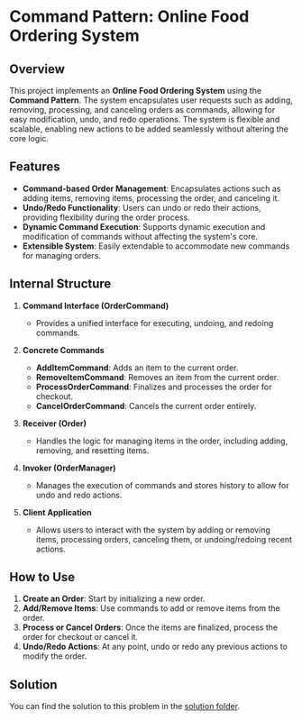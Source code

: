 # Command Pattern: Online Food Ordering System

## Overview

This project implements an **Online Food Ordering System** using the **Command Pattern**. The system encapsulates user requests such as adding, removing, processing, and canceling orders as commands, allowing for easy modification, undo, and redo operations. The system is flexible and scalable, enabling new actions to be added seamlessly without altering the core logic.

## Features

- **Command-based Order Management**: Encapsulates actions such as adding items, removing items, processing the order, and canceling it.
- **Undo/Redo Functionality**: Users can undo or redo their actions, providing flexibility during the order process.
- **Dynamic Command Execution**: Supports dynamic execution and modification of commands without affecting the system's core.
- **Extensible System**: Easily extendable to accommodate new commands for managing orders.

## Internal Structure

1. **Command Interface (OrderCommand)**

   - Provides a unified interface for executing, undoing, and redoing commands.

2. **Concrete Commands**

   - **AddItemCommand**: Adds an item to the current order.
   - **RemoveItemCommand**: Removes an item from the current order.
   - **ProcessOrderCommand**: Finalizes and processes the order for checkout.
   - **CancelOrderCommand**: Cancels the current order entirely.

3. **Receiver (Order)**

   - Handles the logic for managing items in the order, including adding, removing, and resetting items.

4. **Invoker (OrderManager)**

   - Manages the execution of commands and stores history to allow for undo and redo actions.

5. **Client Application**
   - Allows users to interact with the system by adding or removing items, processing orders, canceling them, or undoing/redoing recent actions.

## How to Use

1. **Create an Order**: Start by initializing a new order.
2. **Add/Remove Items**: Use commands to add or remove items from the order.
3. **Process or Cancel Orders**: Once the items are finalized, process the order for checkout or cancel it.
4. **Undo/Redo Actions**: At any point, undo or redo any previous actions to modify the order.

## Solution

You can find the solution to this problem in the [solution folder](/Learning_2.0/Solutions/Behavioural-pattern-solutions/online-ordering-food-system/).
